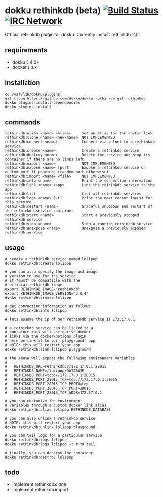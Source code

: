# dokku rethinkdb (beta) [![Build Status](https://img.shields.io/travis/dokku/dokku-rethinkdb.svg?branch=master "Build Status")](https://travis-ci.org/dokku/dokku-rethinkdb) [![IRC Network](https://img.shields.io/badge/irc-freenode-blue.svg "IRC Freenode")](https://webchat.freenode.net/?channels=dokku)

Official rethinkdb plugin for dokku. Currently installs rethinkdb 2.1.1.

## requirements

- dokku 0.4.0+
- docker 1.8.x

## installation

```
cd /var/lib/dokku/plugins
git clone https://github.com/dokku/dokku-rethinkdb.git rethinkdb
dokku plugins-install-dependencies
dokku plugins-install
```

## commands

```
rethinkdb:alias <name> <alias>     Set an alias for the docker link
rethinkdb:clone <name> <new-name>  NOT IMPLEMENTED
rethinkdb:connect <name>           Connect via telnet to a rethinkdb service
rethinkdb:create <name>            Create a rethinkdb service
rethinkdb:destroy <name>           Delete the service and stop its container if there are no links left
rethinkdb:export <name>            NOT IMPLEMENTED
rethinkdb:expose <name> [port]     Expose a rethinkdb service on custom port if provided (random port otherwise)
rethinkdb:import <name> <file>     NOT IMPLEMENTED
rethinkdb:info <name>              Print the connection information
rethinkdb:link <name> <app>        Link the rethinkdb service to the app
rethinkdb:list                     List all rethinkdb services
rethinkdb:logs <name> [-t]         Print the most recent log(s) for this service
rethinkdb:restart <name>           Graceful shutdown and restart of the rethinkdb service container
rethinkdb:start <name>             Start a previously stopped rethinkdb service
rethinkdb:stop <name>              Stop a running rethinkdb service
rethinkdb:unexpose <name>          Unexpose a previously exposed rethinkdb service
```

## usage

```shell
# create a rethinkdb service named lolipop
dokku rethinkdb:create lolipop

# you can also specify the image and image
# version to use for the service
# it *must* be compatible with the
# official rethinkdb image
export RETHINKDB_IMAGE="rethinkdb"
export RETHINKDB_IMAGE_VERSION="2.0.4"
dokku rethinkdb:create lolipop

# get connection information as follows
dokku rethinkdb:info lolipop

# lets assume the ip of our rethinkdb service is 172.17.0.1

# a rethinkdb service can be linked to a
# container this will use native docker
# links via the docker-options plugin
# here we link it to our 'playground' app
# NOTE: this will restart your app
dokku rethinkdb:link lolipop playground

# the above will expose the following environment variables
#
#   RETHINKDB_URL=rethinkdb://172.17.0.1:28015
#   RETHINKDB_NAME=/lolipop/DATABASE
#   RETHINKDB_PORT=tcp://172.17.0.1:28015
#   RETHINKDB_PORT_28015_TCP=tcp://172.17.0.1:28015
#   RETHINKDB_PORT_28015_TCP_PROTO=tcp
#   RETHINKDB_PORT_28015_TCP_PORT=28015
#   RETHINKDB_PORT_28015_TCP_ADDR=172.17.0.1

# you can customize the environment
# variables through a custom docker link alias
dokku rethinkdb:alias lolipop RETHINKDB_DATABASE

# you can also unlink a rethinkdb service
# NOTE: this will restart your app
dokku rethinkdb:unlink lolipop playground

# you can tail logs for a particular service
dokku rethinkdb:logs lolipop
dokku rethinkdb:logs lolipop -t # to tail

# finally, you can destroy the container
dokku rethinkdb:destroy lolipop
```

## todo

- implement rethinkdb:clone
- implement rethinkdb:import

